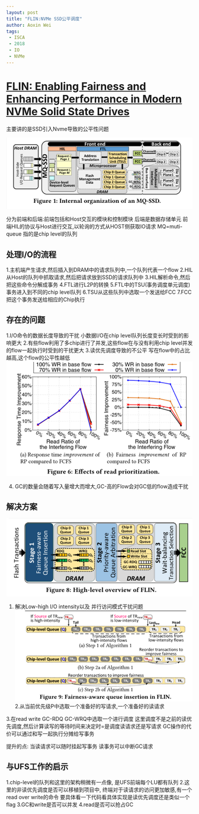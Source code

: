 ```yaml
---
layout: post
title: "FLIN:NVMe SSD公平调度"
author: Aoxin Wei
tags:
 - ISCA
 - 2018
 - IO
 - NVMe
---
```


# [FLIN: Enabling Fairness and Enhancing Performance in Modern NVMe Solid State Drives]()

主要讲的是SSD引入Nvme导致的公平性问题

![image](images/2021-08-30-FLIN%20NVMe-SSD公平调度/image-20210830115844512.png)

分为前端和后端:前端包括和Host交互的模块和控制模块 后端是数据存储单元
前端HIL的协议与Host进行交互,以轮询的方式从HOST侧获取IO请求
MQ=muti-queue 指的是chip level的队列

## 处理I/O的流程
1.主机端产生请求,然后插入到DRAM中的请求队列中,一个队列代表一个flow
2.HIL从Host的队列中抓取请求,然后把请求放到SSD的请求队列中
3.HIL解析命令,然后把这些命令分解成事务
4.FTL进行L2P的转换
5.FTL中的TSU(事务调度单元调度)事务进入到不同的chip level队列
6.TSU从这些队列中选取一个发送给FCC
7.FCC把这个事务发送给相应的Chip执行

## 存在的问题
1.I/O命令的数据长度导致的干扰  小数据I/O在chip level队列长度变长时受到的影响更大
2.有些flow利用了多chip进行了并发,这些flow在与没有利用chip level并发的flow一起执行时受到的干扰更大
3.读优先调度导致的不公平 写在flow中的占比越高,这个flow的公平性越低 
![image](/images/2021-08-30-FLIN%20NVMe-SSD公平调度/image-20210830115918167.png)

4. GC的数量会随着写入量增大而增大,GC-高的Flow会对GC低的flow造成干扰

## 解决方案
![image](/images/2021-08-30-FLIN%20NVMe-SSD公平调度/image-20210830115932682.png)
1. 解决Low-high I/O intensity以及 并行访问模式干扰问题
![image](/images/2021-08-30-FLIN%20NVMe-SSD公平调度/image-20210830115954102.png)
2.从当前优先级P中选取一个准备好的写请求,一个准备好的读请求

3.在read write GC-RDQ GC-WRQ中选取一个进行调度
这里调度不是之前的读优先调度,然后计算读写的等待时间来决定时=是调度读请求还是写请求
GC操作的代价可以通过和写一起执行分摊给写事务

提升的点:
当读请求可以随时挂起写事务
读事务可以中断GC请求

## 与UFS工作的启示
1.chip-level的队列和这里的架构稍微有一点像, 是UFS前端每个LU都有队列
2.这里的非读优先调度是否可以移植到项目中, 终端对于读请求的访问更加敏感,有一个read over write的命令
要具体看一下代码看具体实现是读优先调度还是类似一个flag
3.GC和write是否可以并发
4.read是否可以抢占GC